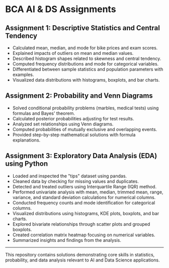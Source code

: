 # BCA AI & DS Assignments

## Assignment 1: Descriptive Statistics and Central Tendency

- Calculated mean, median, and mode for bike prices and exam scores.
- Explained impacts of outliers on mean and median values.
- Described histogram shapes related to skewness and central tendency.
- Computed frequency distributions and mode for categorical variables.
- Differentiated between sample statistics and population parameters with examples.
- Visualized data distributions with histograms, boxplots, and bar charts.

## Assignment 2: Probability and Venn Diagrams

- Solved conditional probability problems (marbles, medical tests) using formulas and Bayes' theorem.
- Calculated posterior probabilities adjusting for test results.
- Analyzed set relationships using Venn diagrams.
- Computed probabilities of mutually exclusive and overlapping events.
- Provided step-by-step mathematical solutions with formula explanations.

## Assignment 3: Exploratory Data Analysis (EDA) using Python

- Loaded and inspected the "tips" dataset using pandas.
- Cleaned data by checking for missing values and duplicates.
- Detected and treated outliers using Interquartile Range (IQR) method.
- Performed univariate analysis with mean, median, trimmed mean, range, variance, and standard deviation calculations for numerical columns.
- Conducted frequency counts and mode identification for categorical columns.
- Visualized distributions using histograms, KDE plots, boxplots, and bar charts.
- Explored bivariate relationships through scatter plots and grouped boxplots.
- Created correlation matrix heatmap focusing on numerical variables.
- Summarized insights and findings from the analysis.

---

This repository contains solutions demonstrating core skills in statistics, probability, and data analysis relevant to AI and Data Science applications.
